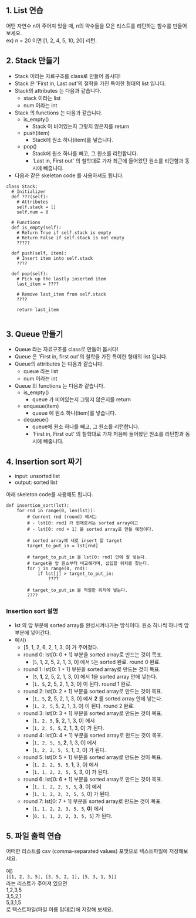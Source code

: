 ## 1. List 연습
어떤 자연수 n이 주어져 있을 때, n의 약수들을 모은 리스트를 리턴하는 함수를 만들어 보세요. <br>
ex) n = 20 이면 [1, 2, 4, 5, 10, 20] 리턴.

## 2. Stack 만들기
- Stack 이라는 자료구조를 class로 만들어 봅시다!
- Stack 은 'First in, Last out'의 철학을 가진 특이한 형태의 list 입니다.
- Stack의 attributes 는 다음과 같습니다.
  - stack 이라는 list
  - num 이라는 int
- Stack 의 functions 는 다음과 같습니다.
  - is_empty()
    - Stack 이 비어있는지 그렇지 않은지를 return
  - push(item)
    - Stack에 원소 하나(item)를 넣습니다.
  - pop()
    - Stack에 원소 하나를 빼고, 그 원소를 리턴합니다.
    - 'Last in, First out' 의 철학대로 가자 최근에 들어왔던 원소를 리턴함과 동시에 빼줍니다.
- 다음과 같은 skeleton code 를 사용하셔도 됩니다.
```
class Stack:
  # Initializer
  def ???(self):
    # Attributes
    self.stack = []
    self.num = 0
  
  # Functions
  def is_empty(self):
    # Return True if self.stack is empty
    # Return False if self.stack is not empty
    ?????
    
  def push(self, item):
    # Insert item into self.stack
    ????
    
  def pop(self):
    # Pick up the lastly inserted item
    last_item = ????
    
    # Remove last_item from self.stack
    ????
    
    return last_item
    
```


## 3. Queue 만들기
- Queue 라는 자료구조를 class로 만들어 봅시다!
- Queue 은 'First in, first out'의 철학을 가진 특이한 형태의 list 입니다.
- Queue의 attributes 는 다음과 같습니다.
  - queue 라는 list
  - num 이라는 int
- Queue 의 functions 는 다음과 같습니다.
  - is_empty()
    - queue 가 비어있는지 그렇지 않은지를 return
  - enqueue(item)
    - queue 에 원소 하나(item)를 넣습니다.
  - dequeue()
    - queue에 원소 하나를 빼고, 그 원소를 리턴합니다.
    - 'First in, First out' 의 철학대로 가자 처음에 들어왔던 원소를 리턴함과 동시에 빼줍니다.
    

## 4. Insertion sort 짜기
- input: unsorted list
- output: sorted list

아래 skeleton code를 사용해도 됩니다.
```
def insertion_sort(lst):
    for rnd in range(0, len(lst)):
        # Current rnd (round) 에서는
        # - lst[0: rnd] 가 현재로서는 sorted array이고
        # - lst[0: rnd + 1] 을 sorted array로 만들 예정이다.
        
        # sorted array에 새로 insert 할 target
        target_to_put_in = lst[rnd]
        
        # target_to_put_in 을 lst[0: rnd] 안에 잘 넣는다.
        # target을 앞 원소부터 비교해가며, 삽입할 위치를 찾는다.
        for j in range(0, rnd):
            if lst[j] > target_to_put_in:
                ????
        
        # target_to_put_in 을 적절한 위치에 넣는다.
        ????
```

### Insertion sort 설명
- lst 의 앞 부분에 sorted array를 완성시켜나가는 방식이다. 원소 하나씩 하나씩 앞 부분에 넣어간다.
- 예시) 
    + [5, 1, 2, 6, 2, 1, 3, 0] 가 주어졌다. 
    + round 0: lst[0: 0 + 1] 부분을 sorted array로 만드는 것이 목표.
        - [```5```, 1, 2, 5, 2, 1, 3, 0] 에서 ```5```는 sorted 완료. round 0 완료.
    + round 1: lst[0: 1 + 1] 부분을 sorted array로 만드는 것이 목표.
        - [```5```, **1**, 2, 5, 2, 1, 3, 0] 에서 **1**을 sorted array 안에 넣는다.
        - [```1, 5```, 2, 5, 2, 1, 3, 0] 이 된다. round 1 완료.
    + round 2: lst[0: 2 + 1] 부분을 sorted array로 만드는 것이 목표.
        - [```1, 5```, **2**, 5, 2, 1, 3, 0] 에서 **2** 를 sorted array 안에 넣는다.
        - [```1, 2, 5```, 5, 2, 1, 3, 0] 이 된다. round 2 완료.
    + round 3: lst[0: 3 + 1] 부분을 sorted array로 만드는 것이 목표.
        - [```1, 2, 5```, **5**, 2, 1, 3, 0] 에서
        - [```1, 2, 5, 5```, 2, 1, 3, 0] 가 된다.
    + round 4: lst[0: 4 + 1] 부분을 sorted array로 만드는 것이 목표.
        - [```1, 2, 5, 5```, **2**, 1, 3, 0] 에서
        - [```1, 2, 2, 5, 5```, 1, 3, 0] 가 된다.
    + round 5: lst[0: 5 + 1] 부분을 sorted array로 만드는 것이 목표.
        - [```1, 2, 2, 5, 5```, **1**, 3, 0] 에서
        - [```1, 1, 2, 2, 5, 5```, 3, 0] 가 된다.
    + round 6: lst[0: 6 + 1] 부분을 sorted array로 만드는 것이 목표.
        - [```1, 1, 2, 2, 5, 5```, **3**, 0] 에서
        - [```1, 1, 2, 2, 3, 5, 5```, 0] 가 된다.
    + round 7: lst[0: 7 + 1] 부분을 sorted array로 만드는 것이 목표.
        - [```1, 1, 2, 2, 3, 5, 5```, **0**] 에서
        - [```0, 1, 1, 2, 2, 3, 5, 5```] 가 된다.

## 5. 파일 출력 연습
어떠한 리스트를 csv (comma-separated values) 포맷으로 텍스트파일에 저장해보세요. <br>

예)<br>
`[[1, 2, 3, 5], [3, 5, 2, 1], [5, 3, 1, 5]]` <br>
라는 리스트가 주어져 있으면 <br>
1,2,3,5 <br>
3,5,2,1 <br>
5,3,1,5 <br>
로 텍스트파일(파일 이름 맘대로)에 저장해 보세요. <br>
